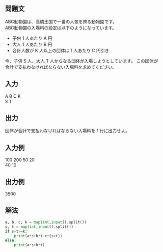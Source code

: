 ## 問題文
ABC動物園は、高橋王国で一番の人気を誇る動物園です。  
ABC動物園の入場料の設定は以下のようになっています。  
- 子供 1 人あたり A 円  
- 大人 1 人あたり B 円  
- 合計人数が K 人以上の団体は 1 人あたり C 円引き  

今、子供 S 人、大人 T 人からなる団体が入場しようとしています。 
この団体が合計で支払わなければならない入場料を求めてください。
## 入力
A B C K  
S T  
## 出力
団体が合計で支払わなければならない入場料を 1 行に出力せよ。
## 入力例
100 200 50 20  
40 10  
## 出力例
3500
## 解法

```python
a, b, c, k = map(int,input().split())
s, t = map(int,input().split())
if s+t>=k:
    print(a*s+b*t-c*(s+t))
else:
    print(a*s+b*t)
